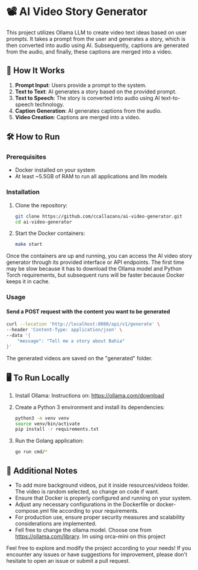 # 📽️ AI Video Story Generator

This project utilizes Ollama LLM to create video text ideas based on user prompts. It takes a prompt from the user and generates a story, which is then converted into audio using AI. Subsequently, captions are generated from the audio, and finally, these captions are merged into a video.

## 🚀 How It Works

1. **Prompt Input**: Users provide a prompt to the system.
2. **Text to Text**: AI generates a story based on the provided prompt.
3. **Text to Speech**: The story is converted into audio using AI text-to-speech technology.
4. **Caption Generation**: AI generates captions from the audio.
5. **Video Creation**: Captions are merged into a video.

## 🛠️ How to Run

### Prerequisites
- Docker installed on your system
- At least ~5.5GB of RAM to run all applications and llm models

### Installation

1. Clone the repository:
    ```sh
    git clone https://github.com/ccallazans/ai-video-generator.git
    cd ai-video-generator
    ```
2. Start the Docker containers:
    ```sh
    make start
    ```

Once the containers are up and running, you can access the AI video story generator through its provided interface or API endpoints. The first time may be slow because it has to download the Ollama model and Python Torch requirements, but subsequent runs will be faster because Docker keeps it in cache.

### Usage

#### Send a POST request with the content you want to be generated
```sh
curl --location 'http://localhost:8080/api/v1/generate' \
--header 'Content-Type: application/json' \
--data '{
    "message": "Tell me a story about Bahia"
}'
```

The generated videos are saved on the "generated" folder.

## 🖥️ To Run Locally
1. Install Ollama:
    Instructions on: https://ollama.com/download

2. Create a Python 3 environment and install its dependencies:
    ```sh
    python3 -m venv venv
    source venv/bin/activate
    pip install -r requirements.txt
    ```

3. Run the Golang application:
    ```sh
    go run cmd/*
    ```

## 📂 Additional Notes
- To add more background videos, put it inside resources/videos folder. The video is random selected, so change on code if want.
- Ensure that Docker is properly configured and running on your system.
- Adjust any necessary configurations in the Dockerfile or docker-compose.yml file according to your requirements.
- For production use, ensure proper security measures and scalability considerations are implemented.
- Fell free to change the ollama model. Choose one from https://ollama.com/library. Im using orca-mini on this project

Feel free to explore and modify the project according to your needs! If you encounter any issues or have suggestions for improvement, please don't hesitate to open an issue or submit a pull request.
